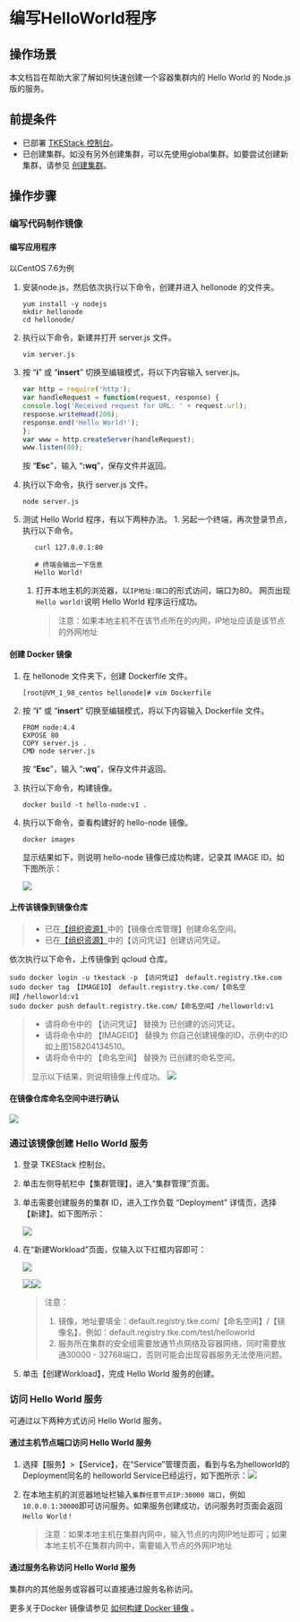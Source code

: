 # 编写HelloWorld程序

## 操作场景

本文档旨在帮助大家了解如何快速创建一个容器集群内的 Hello World 的 Node.js 版的服务。

## 前提条件

* 已部署 [TKEStack 控制台](../../installation/environment-requirement.md)。
* 已创建集群。如没有另外创建集群，可以先使用global集群。如要尝试创建新集群，请参见 [创建集群](../../user-guide/platform-console/cluster-mgmt.md)。

## 操作步骤

### 编写代码制作镜像

#### 编写应用程序

以CentOS 7.6为例

1. 安装node.js，然后依次执行以下命令，创建并进入 hellonode 的文件夹。

   ```text
   yum install -y nodejs
   mkdir hellonode
   cd hellonode/
   ```

2. 执行以下命令，新建并打开 server.js 文件。

   ```text
   vim server.js
   ```

3. 按 “**i**” 或 “**insert**” 切换至编辑模式，将以下内容输入 server.js。

   ```javascript
   var http = require('http');
   var handleRequest = function(request, response) {
   console.log('Received request for URL: ' + request.url);
   response.writeHead(200);
   response.end('Hello World!');
   };
   var www = http.createServer(handleRequest);
   www.listen(80);
   ```

   按 “**Esc**”，输入 “**:wq**”，保存文件并返回。

4. 执行以下命令，执行 server.js 文件。

   ```text
   node server.js
   ```

5. 测试 Hello World 程序，有以下两种办法。 1. 另起一个终端，再次登录节点，执行以下命令。

   ```text
      curl 127.0.0.1:80

      # 终端会输出一下信息
      Hello World!
   ```

   1. 打开本地主机的浏览器，以`IP地址:端口`的形式访问，端口为80。 网页出现`Hello world!`说明 Hello World 程序运行成功。

      > 注意：如果本地主机不在该节点所在的内网，IP地址应该是该节点的外网地址

#### 创建 Docker 镜像

1. 在 hellonode 文件夹下，创建 Dockerfile 文件。

   ```text
   [root@VM_1_98_centos hellonode]# vim Dockerfile
   ```

2. 按 “**i**” 或 “**insert**” 切换至编辑模式，将以下内容输入 Dockerfile 文件。

   ```text
   FROM node:4.4
   EXPOSE 80
   COPY server.js .
   CMD node server.js
   ```

   按 “**Esc**”，输入 “**:wq**”，保存文件并返回。

3. 执行以下命令，构建镜像。

   ```text
   docker build -t hello-node:v1 .
   ```

4. 执行以下命令，查看构建好的 hello-node 镜像。

   ```text
   docker images
   ```

   显示结果如下，则说明 hello-node 镜像已成功构建，记录其 IMAGE ID。如下图所示：

   ![](../../images/helloworld-3.png)

#### 上传该镜像到镜像仓库

> * 已在[【组织资源】](../../user-guide/platform-console/registry-mgmt/)中的【镜像仓库管理】创建命名空间。
> * 已在[【组织资源】](../../user-guide/platform-console/registry-mgmt/)中的【访问凭证】创建访问凭证。

依次执行以下命令，上传镜像到 qcloud 仓库。

```text
sudo docker login -u tkestack -p 【访问凭证】 default.registry.tke.com
sudo docker tag 【IMAGEID】 default.registry.tke.com/【命名空间】/helloworld:v1
sudo docker push default.registry.tke.com/【命名空间】/helloworld:v1
```

> * 请将命令中的 【访问凭证】 替换为 已创建的访问凭证。
> * 请将命令中的 【IMAGEID】 替换为 你自己创建镜像的ID，示例中的ID如上图158204134510。
> * 请将命令中的 【命名空间】 替换为 已创建的命名空间。
>
> 显示以下结果，则说明镜像上传成功。 ![](../../images/helloworld-4.png)

#### 在镜像仓库命名空间中进行确认

![](../../images/helloworld-6.png)

### 通过该镜像创建 Hello World 服务

1. 登录 TKEStack 控制台。
2. 单击左侧导航栏中【集群管理】，进入“集群管理”页面。
3. 单击需要创建服务的集群 ID，进入工作负载 “Deployment” 详情页，选择【新建】。如下图所示：

   ![](../../images/helloworld-5.png)

4. 在“新建Workload”页面，仅输入以下红框内容即可：

   ![](../../images/helloworld-8.png)

   ![](../../images/helloworld-7.png)![](../../images/helloworld-10.png)

   > 注意：
   >
   > 1. 镜像，地址要填全：default.registry.tke.com/【命名空间】/【镜像名】，例如：default.registry.tke.com/test/helloworld
   > 2. 服务所在集群的安全组需要放通节点网络及容器网络，同时需要放通30000 - 32768端口，否则可能会出现容器服务无法使用问题。

5. 单击【创建Workload】，完成 Hello World 服务的创建。

### 访问 Hello World 服务

可通过以下两种方式访问 Hello World 服务。

#### 通过主机节点端口访问 Hello World 服务

1. 选择【服务】&gt;【Service】，在“Service”管理页面，看到与名为helloworld的Deployment同名的 helloworld Service已经运行，如下图所示：![](../../images/helloworld-11.png)
2. 在本地主机的浏览器地址栏输入`集群任意节点IP:30000 端口`，例如`10.0.0.1:30000`即可访问服务。如果服务创建成功，访问服务时页面会返回`Hello World！`

   > 注意：如果本地主机在集群内网中，输入节点的内网IP地址即可；如果本地主机不在集群内网中，需要输入节点的外网IP地址

#### 通过服务名称访问 Hello World 服务

集群内的其他服务或容器可以直接通过服务名称访问。

更多关于Docker 镜像请参见 [如何构建 Docker 镜像](docker-image-example.md) 。

